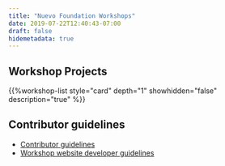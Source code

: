 ```yaml
---
title: "Nuevo Foundation Workshops"
date: 2019-07-22T12:40:43-07:00
draft: false
hidemetadata: true
---
```


## Workshop Projects

{{%workshop-list style="card" depth="1" showhidden="false" description="true" %}}

## Contributor guidelines

- [Contributor guidelines](guidelines/)
- [Workshop website developer guidelines](guidelines/web-developer)
